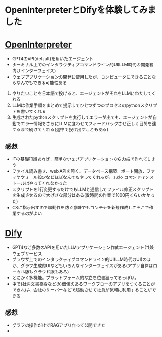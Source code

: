 # OpenInterpreterとDifyを体験してみました
# [OpenInterpreter](https://github.com/OpenInterpreter/open-interpreter)
- GPT4のAPI(default)を用いたエージェント
- ターミナル上でのインタラクティブコマンドライン的UI(LLM時代の開発者向けインターフェイス)
- ウェブアプリケーションの開発に使用したが、コンピュータにできることならなんでもできる可能性ある
1. やりたいことを日本語で投げると、エージェントがそれをLLMにわたしてくれる
2. LLMは作業手順をまとめて提示してひとつずつのプロセスのpythonスクリプトを書いてくれる
3. 生成されたpythonスクリプトを実行してエラーが出ても、エージェントが自動でエラー情報をさらにLLMに食わせてフィードバックさせ正しく目的を達するまで続けてくれる(途中で投げ出すこともある)

## 感想
- ITの基礎知識あれば、簡単なウェブアプリケーションなら力技で作れてしまう
- ファイル読み書き、web APIを叩く、データベース構築、ポート開放、ファイヤウォール設定などほぼなんでもやってくれるが、sudo コマンドインストールはやってくれなかった
- スクリプトを1行変更するだけでもLLMと通信してファイル修正スクリプトを生成させるので大げさな部分はある(数時間の作業で1000円くらいかかった)
- OSに指示出すので誤動作を防ぐ意味でもコンテナを新規作成してそこで作業するのがよい

# [Dify](https://github.com/langgenius/dify)
- GPT4など多数のAPIを用いたLLMアプリケーション作成エージェント(?)兼ウェブサービス
- ブラウザ上でのインタラクティブコマンドライン的UI(LLM時代のUI)のほか、グラフ生成的UIなどもいろんなインターフェイスがある(アプリ自体はローカル版もクラウド版もある)
- とにかく多機能。プラットフォーム的な立ち位置狙ってるっぽい。
- 中で(社内文書検索などの)価値のあるワークフローのアプリをつくることができれば、会社のサーバーなどで起動させて社員が気軽に利用することができる

## 感想
- グラフの操作だけでRAGアプリ作って公開できた
- 

